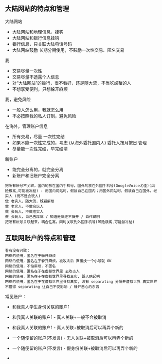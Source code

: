 
## 大陆网站的特点和管理

大陆网站
- 大陆网站和地理信息，挂钩
- 大陆网站和银行信息挂钩
- 银行信息，只关联大陆电话号码
- 大陆网站鼓励 长期分期使用，不鼓励一次性交易、匿名交易

我
- 交易尽量一次性
- 交易尽量不透露个人信息
- 对“大陆网站”的操行，很不看好，还是随大流，不当吃螃蟹的人
- 不想享受便利，只想躲开麻烦

我，避免风险
- 一般人怎么用，我就怎么用
- 不必按照我的私人订制，避免风险

在海外，管理账户信息
- 所有交易，尽量 一次性完结
- 如果不能一次性完成的，考虑 (从海外委托国内人) 委托人按月按日 管理
- 尽量能一次性完结，早完结清

新账户
- 能完全分离的，就完全分离
- 新账户和旧账户完全分离

```
把所有帐号不关联，国内的放在国内手机号，国外的放在外国手机号(GoogleVoice尤佳)(风险极高,可能被冻结) - 用国内网站时，假装自己在国内；用国外网站时，假装自己在国外，老实人 (而不是会玩人)
做 老实人，随大流，躲避麻烦
做 老实人，不做会玩人
做 会玩人，不做老实人
做 会玩人，自己去踩坑 / 知道是坑还不躲开 / 自作聪明
把所有帐号关联起来，耦合性高，同时关联到外国手机号(风险极高,可能被冻结)
```

## 互联网账户的特点和管理

```
看有没有兴致：
网络的使用，匿名在于躲开麻烦
网络的使用，匿名在于躲开麻烦，被攻击后 直接换一个小号就 OK
网络的使用，不怕麻烦，不匿名
网络的使用，匿名在于在虚拟世界里 去攻击人
网络的使用，匿名在于在虚拟世界里寻找真实, 跟人瞎起哄
网络的使用，匿名在于在虚拟世界里寻找真实, 没有 separating 分隔开虚拟世界 真实世界
不懂得 separating 让自己不受影响 / 躲开恶心的东西 
```

常见账户：
- 和我真人学生身份关联的账户1
- 和我真人关联的账户1 - 真人关联+一般不会被取消
- 和我真人关联的账户1 - 真人关联+被取消后可以再弄个新的
- 一个随便留的账户(不发言) - 无人关联+被取消后可以再弄个新的
- 一个随便留的账户(不发言) - 假身份关联+被取消后可以再弄个新的




-
